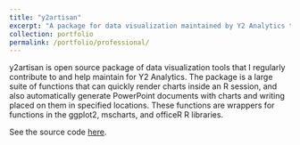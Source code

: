 ```yaml
---
title: "y2artisan"
excerpt: "A package for data visualization maintained by Y2 Analytics that I contribute to"
collection: portfolio
permalink: /portfolio/professional/
---
```


y2artisan is open source package of data visualization tools that I regularly contribute to and help maintain for Y2 Analytics. The package is a large suite of functions that can quickly render charts inside an R session, and also automatically generate PowerPoint documents with charts and writing placed on them in specified locations. These functions are wrappers for functions in the ggplot2, mscharts, and officeR R libraries.

See the source code [here](https://github.com/y2analytics/y2artisan).
